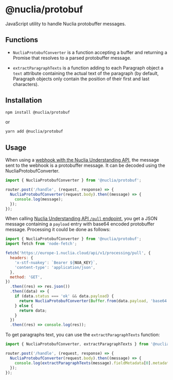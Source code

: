 # @nuclia/protobuf

JavaScript utility to handle Nuclia protobuffer messages.

## Functions

- `NucliaProtobufConverter` is a function accepting a buffer and returning a Promise that resolves to a parsed protobuffer message.

- `extractParagraphTexts` is a function adding to each Paragraph object a `text` attribute containing the actual text of the paragraph (by default, Paragraph objects only contain the position of their first and last characters).

## Installation

```bash
npm install @nuclia/protobuf
```

or

```bash
yarn add @nuclia/protobuf
```

## Usage

When using a [webhook with the Nuclia Understanding API](https://docs.nuclia.dev/docs/understanding/intro#use-a-webhook), the message sent to the webhook is a protobuffer message. It can be decoded using the NucliaProtobufConverter.

```js
import { NucliaProtobufConverter } from '@nuclia/protobuf';

router.post('/handle', (request, response) => {
  NucliaProtobufConverter(request.body).then((message) => {
    console.log(message);
  });
});
```

When calling [Nuclia Understanding API `/pull` endpoint](https://docs.nuclia.dev/docs/api#operation/Get_processed_data_processing_pull_get), you get a JSON message containing a `payload` entry with base64 encoded protobuffer message. Processing it could be done as follows:

```js
import { NucliaProtobufConverter } from '@nuclia/protobuf';
import fetch from 'node-fetch';

fetch('https://europe-1.nuclia.cloud/api/v1/processing/pull', {
  headers: {
    'x-stf-nuakey': `Bearer ${NUA_KEY}`,
    'content-type': 'application/json',
  },
  method: 'GET',
})
  .then((res) => res.json())
  .then((data) => {
    if (data.status === 'ok' && data.payload) {
      return NucliaProtobufConverter(Buffer.from(data.payload, 'base64'));
    } else {
      return data;
    }
  })
  .then((res) => console.log(res));
```

To get paragraphs text, you can use the `extractParagraphTexts` function:

```js
import { NucliaProtobufConverter, extractParagraphTexts } from '@nuclia/protobuf';

router.post('/handle', (request, response) => {
  NucliaProtobufConverter(request.body).then((message) => {
    console.log(extractParagraphTexts(message).fieldMetadata[0].metadata.metadata.paragraphs);
  });
});
```
